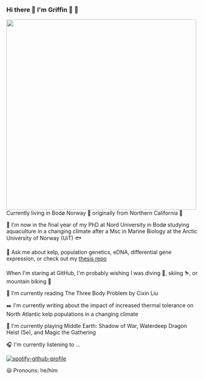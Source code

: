 ### Hi there 👋 I'm Griffin 🦁 🦅 <br>
<img align="left" width="500" src="https://i.postimg.cc/wTnMtqbJ/IMG-4475-copy.jpg">

Currently living in Bodø Norway :mount_fuji: originally from Northern California 🌉

🌊 I'm now in the final year of my PhD at Nord University in Bodø studying aquaculture in a changing climate after a Msc in Marine Biology at the Arctic University of Norway (UiT)  🐟

💬 Ask me about kelp, population genetics, eDNA, differential gene expression, or check out my [thesis repo](https://github.com/gghill/thesis-RNAseq)

When I'm staring at GitHub, I'm probably wishing I was diving 🐡, skiing ⛷️, or mountain biking 🚵‍

📖 I'm currently reading The Three Body Problem by Cixin Liu

✒️ I'm currently writing about the impact of increased thermal tolerance on North Atlantic kelp populations in a changing climate

👾 I'm currently playing Middle Earth: Shadow of War, Waterdeep Dragon Heist (5e), and Magic the Gathering

🎧 I'm currently listening to ...

[![spotify-github-profile](https://spotify-github-profile.vercel.app/api/view?uid=hillgriffin&cover_image=true&theme=novatorem)](https://spotify-github-profile.vercel.app/api/view?uid=hillgriffin&redirect=true)

😃 Pronouns: he/him
<!--
**gghill/gghill** is a ✨ _special_ ✨ repository because its `README.md` (this file) appears on your GitHub profile.

Here are some ideas to get you started:

- 🔭 I’m currently working on ...
- 🌱 I’m currently learning ...
- 👯 I’m looking to collaborate on ...
- 🤔 I’m looking for help with ...
- 💬 Ask me about ...
- 📫 How to reach me: ...
- 😄 Pronouns: ...
- ⚡ Fun fact: ...

- 
-->
